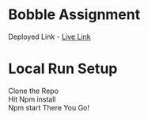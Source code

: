 # Bobble Assignment 

Deployed Link - <a href="https://sahilsignup.netlify.app/">Live Link</a>

# Local Run Setup
Clone the Repo <br>
Hit Npm install <br>
Npm start There You Go! 
